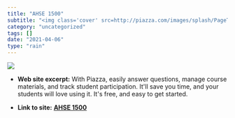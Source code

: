 ```yaml
---
title: "AHSE 1500"
subtitle: "<img class='cover' src=http://piazza.com/images/splash/PageTop/Piazza-Icon.png>"
category: "uncategorized"
tags: []
date: "2021-04-06"
type: "rain"
---
```

<img class="cover" src=http://piazza.com/images/splash/PageTop/Piazza-Icon.png>



* **Web site excerpt:** With Piazza, easily answer questions, manage course materials, and track student participation. It'll save you time, and your students will love using it. It's free, and easy to get started.

* **Link to site:** **[AHSE 1500](https://piazza.com/class#spring2013/ahse1500)**